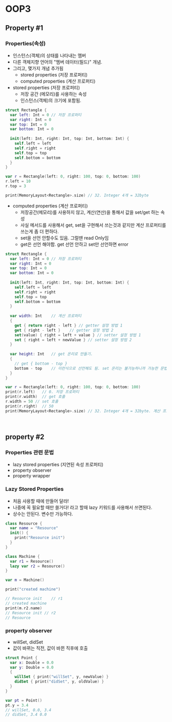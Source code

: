 # OOP3

## Property #1

### Properties(속성)

- 인스턴스(객체)의 상태를 나타내는 멤버
- 다른 객체지향 언어의 "멤버 데이터(필드)" 개념.
- 그리고, 몇가지 개념 추가됨
  - stored properties (저장 프로퍼티)
  - computed properties (계산 프로퍼티)
- stored properties (저장 프로퍼티)
  - 저장 공간 (메모리)를 사용하는 속성
  - 인스턴스(객체)의 크기에 포함됨.

```swift
struct Rectangle {
  var left: Int = 0	// 저장 프로퍼티
  var right: Int = 0
  var top: Int = 0
  var bottom: Int = 0
  
  init(left: Int, right: Int, top: Int, bottom: Int) {
    self.left = left
    self.right = right
    self.top = top
    self.bottom = bottom
  }
}

var r = Rectangle(left: 0, right: 100, top: 0, bottom: 100)
r.left = 10
r.top = 3

print(MemoryLayout<Rectangle>.size)	// 32. Integer 4개 = 32byte
```

- computed properties (계산 프로퍼티)
  - 저장공간(메모리)를 사용하지 않고, 계산(연산)을 통해서 값을 set/get 하는 속성
  - 사실 메서드를 사용해서 get, set을 구현해서 쓰는것과 같지만 계산 프로퍼티를 쓰는게 좀 더 편하다.
  - set을 선언 안할수도 있음. 그럴땐 read Only임
  - get은 선언 해야함. get 선언 안하고 set만 선언하면 error

```swift
struct Rectangle {
  var left: Int = 0	// 저장 프로퍼티
  var right: Int = 0
  var top: Int = 0
  var bottom: Int = 0
  
  init(left: Int, right: Int, top: Int, bottom: Int) {
    self.left = left
    self.right = right
    self.top = top
    self.bottom = bottom
  }
  
  var width: Int	// 계산 프로퍼티
  {
    get { return right - left }	// getter 설정 방법 1
    get { right - left }	// getter 설정 방법 2
    set(value) { right = left + value }	// setter 설정 방법 1
    set { right = left + newValue }	// setter 설정 방법 2
  }
  
  var height: Int	// get 온리로 만들기.
  {
    // get { bottom - top }
    bottom - top	// 이런식으로 선언해도 됨. set 온리는 불가능하니까 가능한 문법.
  }
}

var r = Rectangle(left: 0, right: 100, top: 0, bottom: 100)
print(r.left)	// 0. 저장 프로퍼티
print(r.width)	// get 호출
r.width = 50 // set 호출
print(r.right)	// 50
print(MemoryLayout<Rectangle>.size)	// 32. Integer 4개 = 32byte. 계산 프로퍼티는 메모리에 저장되지 않기 때문에 메모리에 영향을 주진 않음.
```

<br>

## property #2

### Properties 관련 문법

- lazy stored properties (지연된 속성 프로퍼티)
- property observer
- property wrapper

### Lazy Stored Properties

- 처음 사용할 때에 만들어 달라!
- 나중에 꼭 필요할 때만 쓸거다! 라고 할때 lazy 키워드를 사용해서 쓰면된다.
- 상수는 안된다. 변수만 가능하다.

```swift
class Resource {
  var name = "Resource"
  init() {
    print("Resource init")
  }
}

class Machine {
  var r1 = Resource()
  lazy var r2 = Resource()
}

var m = Machine()

print("created machine")

// Resource init	// r1
// created machine
print(m.r2.name)
// Resource init // r2
// Resource
```

### property observer

- willSet, didSet
- 값이 바뀌는 직전, 값이 바뀐 직후에 호출

```swift
struct Point {
  var x: Double = 0.0
  var y: Double = 0.0
  {
    willSet { print("willSet", y, newValue) }
    didSet { print("didSet", y, oldValue) }
  }
}

var pt = Point()
pt.y = 3.4
// willSet, 0.0, 3.4
// didSet, 3.4 0.0
```

